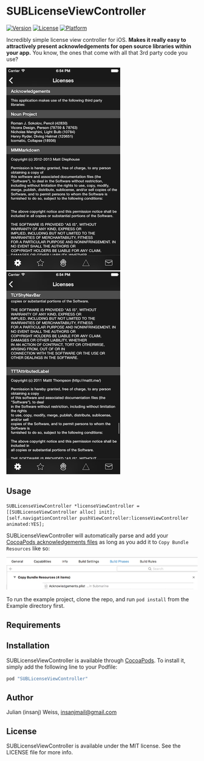 # SUBLicenseViewController

[![Version](https://img.shields.io/cocoapods/v/SUBLicenseViewController.svg?style=flat)](http://cocoadocs.org/docsets/SUBLicenseViewController)
[![License](https://img.shields.io/cocoapods/l/SUBLicenseViewController.svg?style=flat)](http://cocoadocs.org/docsets/SUBLicenseViewController)
[![Platform](https://img.shields.io/cocoapods/p/SUBLicenseViewController.svg?style=flat)](http://cocoadocs.org/docsets/SUBLicenseViewController)

Incredibly simple license view controller for iOS. **Makes it really easy to attractively present acknowledgements for open source libraries within your app.** You know, the ones that come with all that 3rd party code you use?

![](Screenshots/first.png) ![](Screenshots/second.png)

## Usage

    SUBLicenseViewController *licenseViewController = [[SUBLicenseViewController alloc] init];
    [self.navigationController pushViewController:licenseViewController animated:YES];

SUBLicenseViewController will automatically parse and add your [CocoaPods acknowledgements files](https://github.com/CocoaPods/CocoaPods/wiki/Acknowledgements) as long as you add it to `Copy Bundle Resources` like so:

![](Screenshots/instructions.jpg)

To run the example project, clone the repo, and run `pod install` from the Example directory first.

## Requirements

## Installation

SUBLicenseViewController is available through [CocoaPods](http://cocoapods.org). To install
it, simply add the following line to your Podfile:

```ruby
pod "SUBLicenseViewController"
```

## Author

Julian (insanj) Weiss, insanjmail@gmail.com

## License

SUBLicenseViewController is available under the MIT license. See the LICENSE file for more info.
